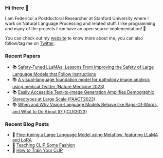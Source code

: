 ### Hi there 👋

I am Federico! a Postdoctoral Researcher at Stanford University where I work on Natural Language Processing and related stuff. I like programming and many of the projects I run have an open source implementation! 🔭 

You can check out my [website](https://federicobianchi.io) to know more about me, you can also follow/tag me on [Twitter](http://twitter.com/federicobianchy).


### Recent Papers

* 📚 [Safety-Tuned LLaMAs: Lessons From Improving the Safety of Large Language Models that Follow Instructions](https://openreview.net/forum?id=gT5hALch9z0)
* 📚 [A visual–language foundation model for pathology image analysis using medical Twitter
 (Nature Medicine 2023)](https://www.nature.com/articles/s41591-023-02504-3)
* 📚 [Easily Accessible Text-to-Image Generation Amplifies Demographic Stereotypes at Large Scale
 (FAACT2023)](https://arxiv.org/abs/2211.03759)
* 📚 [When and Why Vision-Language Models Behave like Bags-Of-Words, and What to Do About It? (ICLR2023)](https://openreview.net/forum?id=KRLUvxh8uaX)

### Recent Blog Posts

* 📕 [Fine-tuning a Large Language Model using Metaflow, featuring LLaMA and LoRA](https://outerbounds.com/blog/llm-tuning-metaflow/)
* 📕 [Teaching CLIP Some Fashion](https://towardsdatascience.com/teaching-clip-some-fashion-3005ac3fdcc3)
* 📕 [How to Train Your CLIP](https://towardsdatascience.com/how-to-train-your-clip-45a451dcd303)
